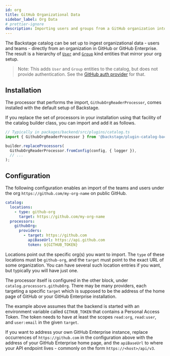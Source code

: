 ```yaml
---
id: org
title: GitHub Organizational Data
sidebar_label: Org Data
# prettier-ignore
description: Importing users and groups from a GitHub organization into Backstage
---
```


The Backstage catalog can be set up to ingest organizational data - users and
teams - directly from an organization in GitHub or GitHub Enterprise. The result
is a hierarchy of
[`User`](../../features/software-catalog/descriptor-format.md#kind-user) and
[`Group`](../../features/software-catalog/descriptor-format.md#kind-group) kind
entities that mirror your org setup.

> Note: This adds `User` and `Group` entities to the catalog, but does not
> provide authentication. See the
> [GitHub auth provider](../../auth/github/provider.md) for that.

## Installation

The processor that performs the import, `GithubOrgReaderProcessor`, comes
installed with the default setup of Backstage.

If you replace the set of processors in your installation using that facility of
the catalog builder class, you can import and add it as follows.

```ts
// Typically in packages/backend/src/plugins/catalog.ts
import { GithubOrgReaderProcessor } from '@backstage/plugin-catalog-backend';

builder.replaceProcessors(
  GithubOrgReaderProcessor.fromConfig(config, { logger }),
  // ...
);
```

## Configuration

The following configuration enables an import of the teams and users under the
org `https://github.com/my-org-name` on public GitHub.

```yaml
catalog:
  locations:
    - type: github-org
      target: https://github.com/my-org-name
  processors:
    githubOrg:
      providers:
        - target: https://github.com
          apiBaseUrl: https://api.github.com
          token: ${GITHUB_TOKEN}
```

Locations point out the specific org(s) you want to import. The `type` of these
locations must be `github-org`, and the `target` must point to the exact URL of
some organization. You can have several such location entries if you want, but
typically you will have just one.

The processor itself is configured in the other block, under
`catalog.processors.githubOrg`. There may be many providers, each targeting a
specific `target` which is supposed to be the address of the home page of GitHub
or your GitHub Enterprise installation.

The example above assumes that the backend is started with an environment
variable called `GITHUB_TOKEN` that contains a Personal Access Token. The token
needs to have at least the scopes `read:org`, `read:user`, and `user:email` in
the given `target`.

If you want to address your own GitHub Enterprise instance, replace occurrences
of `https://github.com` in the configuration above with the address of your
GitHub Enterprise home page, and the `apiBaseUrl` to where your API endpoint
lives - commonly on the form `https://<host>/api/v3`.
